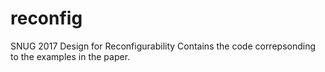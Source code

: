 # reconfig
SNUG 2017 Design for Reconfigurability
Contains the code correpsonding to the examples in the paper.

